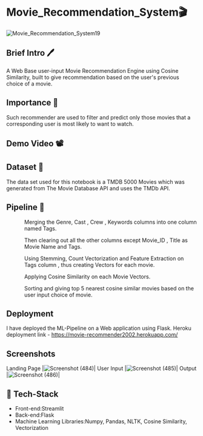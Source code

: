 # Movie_Recommendation_System🎬 
![Movie_Recommendation_System19](https://user-images.githubusercontent.com/84613393/198863557-3aed9695-a34c-4cf9-b574-3a80a8b04ee2.png)

## Brief Intro 🖊
A Web Base user-input Movie Recommendation Engine using Cosine Similarity, built to give recommendation based on the user's previous choice of a movie.

## Importance 📌
Such recommender are used to filter and predict only those movies that a corresponding user is most likely to want to watch.

## Demo Video 📽


## Dataset 📄
The data set used for this notebook is a TMDB 5000 Movies which was generated from The Movie Database API and uses the TMDb API.

## Pipeline 🔁
<ol>
  <ul> Merging the Genre, Cast , Crew , Keywords columns into one column named Tags.</ul>
  <ul> Then clearing out all the other columns except Movie_ID , Title as Movie Name and Tags. </ul>
  <ul> Using Stemming, Count Vectorization and Feature Extraction on Tags column , thus creating Vectors for each movie. </ul>
  <ul> Applying Cosine Similarity on each Movie Vectors. </ul>
  <ul> Sorting and giving top 5 nearest cosine similar movies based on the user input choice of movie. </ul>  
</ol>

## Deployment
I have deployed the ML-Pipeline on a Web application using Flask.
Heroku deployment link - https://movie-recommender2002.herokuapp.com/

## Screenshots
Landing Page 
|![Screenshot (484)](https://user-images.githubusercontent.com/84613393/198864582-9814d904-934b-4af0-b29b-c068b071d43d.png)|
User Input
|![Screenshot (485)](https://user-images.githubusercontent.com/84613393/198864610-9cd40c2d-14ba-4861-a5d1-93eca3697e99.png)|
Output
|![Screenshot (486)](https://user-images.githubusercontent.com/84613393/198864648-4883732f-4091-43e6-8ced-334c3f37caa5.png)|

 ## 🔨 Tech-Stack
 <ul>
  <li> Front-end:Streamlit </li>
  <li> Back-end:Flask </li>
  <li> Machine Learning Libraries:Numpy, Pandas, NLTK, Cosine Similarity, Vectorization</li>
 </ul>
